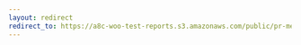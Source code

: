```yaml
---
layout: redirect
redirect_to: https://a8c-woo-test-reports.s3.amazonaws.com/public/pr-merge/39634/api/index.html
---
```

